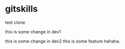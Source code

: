 # gitskills
test clone

this is some change in dev1

this is some change in dev2
this is some feature hahaha.